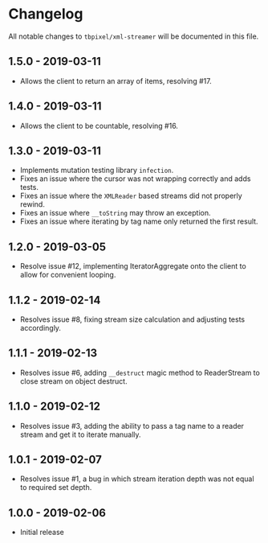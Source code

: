 # Changelog

All notable changes to `tbpixel/xml-streamer` will be documented in this file.

## 1.5.0 - 2019-03-11

- Allows the client to return an array of items, resolving #17.

## 1.4.0 - 2019-03-11

- Allows the client to be countable, resolving #16.

## 1.3.0 - 2019-03-11

- Implements mutation testing library `infection`.
- Fixes an issue where the cursor was not wrapping correctly and adds tests.
- Fixes an issue where the `XMLReader` based streams did not properly rewind.
- Fixes an issue where `__toString` may throw an exception.
- Fixes an issue where iterating by tag name only returned the first result.

## 1.2.0 - 2019-03-05

- Resolve issue #12, implementing IteratorAggregate onto the client to allow for convenient looping.

## 1.1.2 - 2019-02-14

- Resolves issue #8, fixing stream size calculation and adjusting tests accordingly.

## 1.1.1 - 2019-02-13

- Resolves issue #6, adding `__destruct` magic method to ReaderStream to close stream on object destruct.

## 1.1.0 - 2019-02-12

- Resolves issue #3, adding the ability to pass a tag name to a reader stream and get it to iterate manually.

## 1.0.1 - 2019-02-07

- Resolves issue #1, a bug in which stream iteration depth was not equal to required set depth.

## 1.0.0 - 2019-02-06

- Initial release
